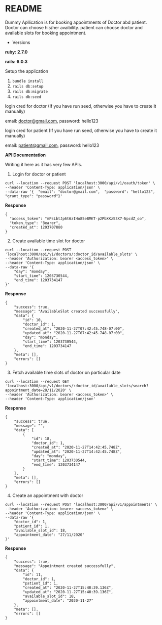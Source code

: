 # README

Dummy Apllication is for booking appointments of Doctor abd patient. Doctor can choose his/her avaibility. patient can choose doctor and available slots for booking appointment.

* Versions

**ruby: 2.7.0**

**rails: 6.0.3**

Setup the application

1. `bundle install`
2. `rails db:setup`
3. `rails db:migrate`
4. `rails db:seed`

login cred for doctor (If you have run seed, otherwise you have to create it manually)

email: doctor@gmail.com, password: hello123

login cred for patient (If you have run seed, otherwise you have to create it manually)

email: patient@gmail.com, password: hello123


**API Documentation**

Writing it here as it has very few APIs.

1) Login for doctor or patient

```
curl --location --request POST 'localhost:3000/api/v1/oauth/token' \
--header 'Content-Type: application/json' \
--data-raw '{  "email": "doctor@gmail.com",  "password": "hello123", "grant_type": "password"}'
```

**Response**
```
{
  "access_token": "mPsLbtJp6t6zIHo85e8MKT-p2PbXKzS3X7-NpcdZ_oo",
  "token_type": "Bearer",
  "created_at": 1203707880
}
```

2) Create available time slot for doctor

```
curl --location --request POST 'localhost:3000/api/v1/doctors/:doctor_id/available_slots' \
--header 'Authorization: bearer <access_token>' \
--header 'Content-Type: application/json' \
--data-raw '{
    "day": "monday",
    "start_time": 1203730544,
    "end_time": 1203734147
}'
```

**Response**

```
{
    "success": true,
    "message": "AvailableSlot created successfully",
    "data": {
        "id": 10,
        "doctor_id": 1,
        "created_at": "2020-11-27T07:42:45.748-07:00",
        "updated_at": "2020-11-27T07:42:45.748-07:00",
        "day": "monday",
        "start_time": 1203730544,
        "end_time": 1203734147
    },
    "meta": [],
    "errors": []
}
```

3) Fetch available time slots of doctor on particular date

```
curl --location --request GET 'localhost:3000/api/v1/doctors/:doctor_id/available_slots/search?appointment_date=28/11/2020' \
--header 'Authorization: bearer <access_token>' \
--header 'Content-Type: application/json'
```

**Response**

```
{
    "success": true,
    "message": "",
    "data": [
        {
            "id": 18,
            "doctor_id": 1,
            "created_at": "2020-11-27T14:42:45.748Z",
            "updated_at": "2020-11-27T14:42:45.748Z",
            "day": "monday",
            "start_time": 1203730544,
            "end_time": 1203734147
        }
    ],
    "meta": [],
    "errors": []
}
```
4) Create an appointment with doctor

```
curl --location --request POST 'localhost:3000/api/v1/appointments' \
--header 'Authorization: bearer <access_token>' \
--header 'Content-Type: application/json' \
--data-raw '{
    "doctor_id": 1,
    "patient_id": 1,
    "available_slot_id": 18,
    "appointment_date": "27/11/2020"
}'
```

**Response**
```
{
    "success": true,
    "message": "Appointment created successfully",
    "data": {
        "id": 11,
        "doctor_id": 1,
        "patient_id": 1,
        "created_at": "2020-11-27T15:40:39.136Z",
        "updated_at": "2020-11-27T15:40:39.136Z",
        "available_slot_id": 18,
        "appointment_date": "2020-11-27"
    },
    "meta": [],
    "errors": []
}
```
